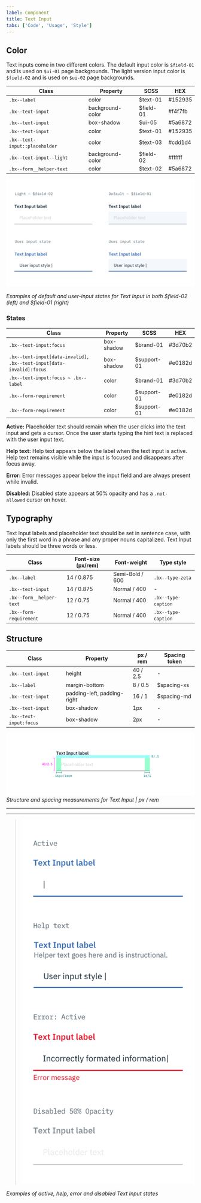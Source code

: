 ```yaml
---
label: Component
title: Text Input
tabs: ['Code', 'Usage', 'Style']
---
```


## Color

Text inputs come in two different colors. The default input color is `$field-01` and is used on `$ui-01` page backgrounds. The light version input color is `$field-02` and is used on `$ui-02` page backgrounds.

| Class                         | Property             | SCSS          | HEX     |
|-------------------------------|----------------------|---------------|---------|
|`.bx--label`                   | color                | $text-01      | #152935 |
|`.bx--text-input`              | background-color     | $field-01     | #f4f7fb |
|`.bx--text-input`              | box-shadow           | $ui-05        | #5a6872 |
|`.bx--text-input`              | color                | $text-01      | #152935 |
|`.bx--text-input::placeholder` | color                | $text-03      | #cdd1d4 |
|`.bx--text-input--light`       | background-color     | $field-02     | #ffffff |
|`.bx--form__helper-text`       | color                | $text-02      | #5a6872 |


![Default and user input states for Text Input in both field colors](images/text-input-style-1.png)

_Examples of default and user-input states for Text Input in both $field-02 (left) and $field-01 (right)_

### States

| Class                                                              | Property   | SCSS       | HEX     |
|--------------------------------------------------------------------|------------|------------|---------|
|`.bx--text-input:focus`                                             | box-shadow | $brand-01  | #3d70b2 |
|`.bx--text-input[data-invalid], .bx--text-input[data-invalid]:focus`| box-shadow | $support-01| #e0182d |
|`.bx--text-input:focus ~ .bx--label`                                | color      | $brand-01  | #3d70b2 |
|`.bx--form-requirement`                                             | color      | $support-01| #e0182d |
|`.bx--form-requirement`                                             | color      | $support-01| #e0182d |

**Active:** Placeholder text should remain when the user clicks into the text input and gets a cursor. Once the user starts typing the hint text is replaced with the user input text.

**Help text:** Help text appears below the label when the text input is active. Help text remains visible while the input is focused and disappears after focus away.

**Error:** Error messages appear below the input field and are always present while invalid.

**Disabled:** Disabled state appears at 50% opacity and has a `.not-allowed` cursor on hover.

## Typography

Text Input labels and placeholder text should be set in sentence case, with only the first word in a phrase and any proper nouns capitalized. Text Input labels should be three words or less.

| Class                                     | Font-size (px/rem)| Font-weight     | Type style          |
|-------------------------------------------|-------------------|-----------------|---------------------|
| `.bx--label`                              | 14 / 0.875        | Semi-Bold / 600 | `.bx--type-zeta`    |
| `.bx--text-input`                         | 14 / 0.875        | Normal / 400    | -                   |
| `.bx--form__helper-text`                  | 12 / 0.75         | Normal / 400    | `.bx--type-caption` |
| `.bx--form-requirement`                   | 12 / 0.75         | Normal / 400    | `.bx--type-caption` |

## Structure

| Class                 | Property                    | px / rem | Spacing token |
|-----------------------|-----------------------------|----------|---------------|
|`.bx--text-input`      | height                      | 40 / 2.5 | - |
|`.bx--label`           | margin-bottom               | 8 / 0.5  | $spacing-xs   |
|`.bx--text-input`      | padding-left, padding-right | 16 / 1   | $spacing-md   |
|`.bx--text-input`      | box-shadow                  | 1px      | - |
|`.bx--text-input:focus`| box-shadow                  | 2px      | - |

![Structure and spacing measurements for Text Input](images/text-input-style-2.png)
_Structure and spacing measurements for Text Input | px / rem_


---
***
> ![Active, help, error or disabled states for Text Input](images/text-input-style-3.png)

_Examples of active, help, error and disabled Text Input states_
